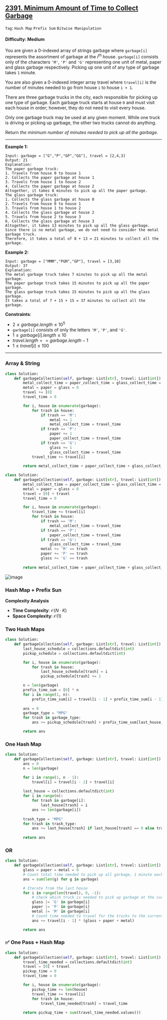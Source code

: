 ## [2391. Minimum Amount of Time to Collect Garbage](https://leetcode.com/problems/minimum-amount-of-time-to-collect-garbage)

```Tag```: ```Hash Map``` ```Prefix Sum``` ```Bitwise Manipulation```

#### Difficulty: Medium

You are given a 0-indexed array of strings garbage where ```garbage[i]``` represents the assortment of garbage at the $i^{th}$ house. ```garbage[i]``` consists only of the characters ```'M'```, ```'P'``` and ```'G'``` representing one unit of metal, paper and glass garbage respectively. Picking up one unit of any type of garbage takes ```1``` minute.

You are also given a 0-indexed integer array travel where ```travel[i]``` is the number of minutes needed to go from house ```i``` to house ```i + 1```.

There are three garbage trucks in the city, each responsible for picking up one type of garbage. Each garbage truck starts at house ```0``` and must visit each house in order; however, they do not need to visit every house.

Only one garbage truck may be used at any given moment. While one truck is driving or picking up garbage, the other two trucks cannot do anything.

Return _the minimum number of minutes needed to pick up all the garbage_.

---

__Example 1:__
```
Input: garbage = ["G","P","GP","GG"], travel = [2,4,3]
Output: 21
Explanation:
The paper garbage truck:
1. Travels from house 0 to house 1
2. Collects the paper garbage at house 1
3. Travels from house 1 to house 2
4. Collects the paper garbage at house 2
Altogether, it takes 8 minutes to pick up all the paper garbage.
The glass garbage truck:
1. Collects the glass garbage at house 0
2. Travels from house 0 to house 1
3. Travels from house 1 to house 2
4. Collects the glass garbage at house 2
5. Travels from house 2 to house 3
6. Collects the glass garbage at house 3
Altogether, it takes 13 minutes to pick up all the glass garbage.
Since there is no metal garbage, we do not need to consider the metal garbage truck.
Therefore, it takes a total of 8 + 13 = 21 minutes to collect all the garbage.
```

__Example 2:__
```
Input: garbage = ["MMM","PGM","GP"], travel = [3,10]
Output: 37
Explanation:
The metal garbage truck takes 7 minutes to pick up all the metal garbage.
The paper garbage truck takes 15 minutes to pick up all the paper garbage.
The glass garbage truck takes 15 minutes to pick up all the glass garbage.
It takes a total of 7 + 15 + 15 = 37 minutes to collect all the garbage.
```

__Constraints__:

- $2 \le garbage.length \le 10^5$
- ```garbage[i]``` consists of only the letters ```'M'```, ```'P'```, and ```'G'```.
- $1 \le garbage[i].length \le 10$
- $travel.length == garbage.length - 1$
- $1 \le travel[i] \le 100$

---

### Array & String

```Python
class Solution:
    def garbageCollection(self, garbage: List[str], travel: List[int]) -> int:
        metal_collect_time = paper_collect_time = glass_collect_time = 0
        metal = paper = glass = 0
        travel += [0]
        travel_time = 0

        for i, house in enumerate(garbage):
            for trash in house:
                if trash == 'M':
                    metal += 1
                    metal_collect_time = travel_time
                if trash == 'P':
                    paper += 1
                    paper_collect_time = travel_time
                if trash == 'G':
                    glass += 1
                    glass_collect_time = travel_time
            travel_time += travel[i]
        
        return metal_collect_time + paper_collect_time + glass_collect_time + metal + paper + glass
```

```Python
class Solution:
    def garbageCollection(self, garbage: List[str], travel: List[int]) -> int:
        metal_collect_time = paper_collect_time = glass_collect_time = 0
        metal = paper = glass = 0
        travel = [0] + travel
        travel_time = 0

        for i, house in enumerate(garbage):
            travel_time += travel[i] 
            for trash in house:
                if trash == 'M':
                    metal_collect_time = travel_time
                if trash == 'P':
                    paper_collect_time = travel_time
                if trash == 'G':
                    glass_collect_time = travel_time
                metal += 'M' == trash
                paper += 'P' == trash
                glass += 'G' == trash
        
        return metal_collect_time + paper_collect_time + glass_collect_time + metal + paper + glass
```

![image](https://leetcode.com/problems/minimum-amount-of-time-to-collect-garbage/Figures/2391/2391A.png)

### Hash Map + Prefix Sun

__Complexity Analysis__

- __Time Complexity__: $\mathcal{O}(N \cdot K)$
- __Space Complexity__: $\mathcal{O}(1)$

### Two Hash Maps

```Python
class Solution:
    def garbageCollection(self, garbage: List[str], travel: List[int]) -> int:
        last_house_schedule = collections.defaultdict(int)
        pickup_schedule = collections.defaultdict(int)

        for i, house in enumerate(garbage):
            for trash in house:
                last_house_schedule[trash] = i
                pickup_schedule[trash] += 1

        n = len(garbage)
        prefix_time_sum = [0] * n
        for i in range(1, n):
            prefix_time_sum[i] = travel[i - 1] + prefix_time_sum[i - 1]
        
        ans = 0
        garbage_type = "MPG"
        for trash in garbage_type:
            ans += pickup_schedule[trash] + prefix_time_sum[last_house_schedule[trash]]

        return ans
```

### One Hash Map

```Python
class Solution:
    def garbageCollection(self, garbage: List[str], travel: List[int]) -> int:
        ans = 0
        n = len(garbage)

        for i in range(1, n - 1):
            travel[i] = travel[i - 1] + travel[i]
        
        last_house = collections.defaultdict(int)
        for i in range(n):
            for trash in garbage[i]:
                last_house[trash] = i
            ans += len(garbage[i])
        
        trash_type = "MPG"
        for trash in trash_type:
            ans += last_house[trash] if last_house[trash] == 0 else travel[last_house[trash] - 1]
        
        return ans
```

### OR

```Python
class Solution:
    def garbageCollection(self, garbage: List[str], travel: List[int]) -> int:
        glass = paper = metal = 0
        # Count total time needed to pick up all garbage, 1 minute each
        ans = sum(len(g) for g in garbage)

        # Iterate from the last house
        for i in range(len(travel), 0, -1):
            # Check which truck is needed to pick up garbage at the current house
            glass |= 'G' in garbage[i]
            paper |= 'P' in garbage[i]
            metal |= 'M' in garbage[i]
            # Count time needed to travel for the trucks to the current house
            ans += travel[i - 1] * (glass + paper + metal)

        return ans
```

### ✅ One Pass + Hash Map

```Python
class Solution:
    def garbageCollection(self, garbage: List[str], travel: List[int]) -> int:
        travel_time_needed = collections.defaultdict(int)
        travel = [0] + travel
        pickup_time = 0
        travel_time = 0

        for i, house in enumerate(garbage):
            pickup_time += len(house)
            travel_time += travel[i]
            for trash in house:
                travel_time_needed[trash] = travel_time
        
        return pickup_time + sum(travel_time_needed.values())
```
